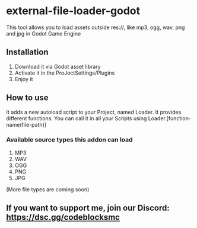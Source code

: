 # external-file-loader-godot
This tool allows you to load assets outside res://, like mp3, ogg, wav, png and jpg in Godot Game Engine

## Installation
1. Download it via Godot asset library
2. Activate it in the ProJectSettings/Plugins
3. Enjoy it


## How to use
It adds a new autoload script to your Project, named Loader. It provides different functions.
You can call it in all your Scripts using Loader.[function-name(file-path)]


### Available source types this addon can load

1. MP3
2. WAV
3. OGG
4. PNG
5. JPG

(More file types are coming soon)


## If you want to support me, join our Discord: https://dsc.gg/codeblocksmc

